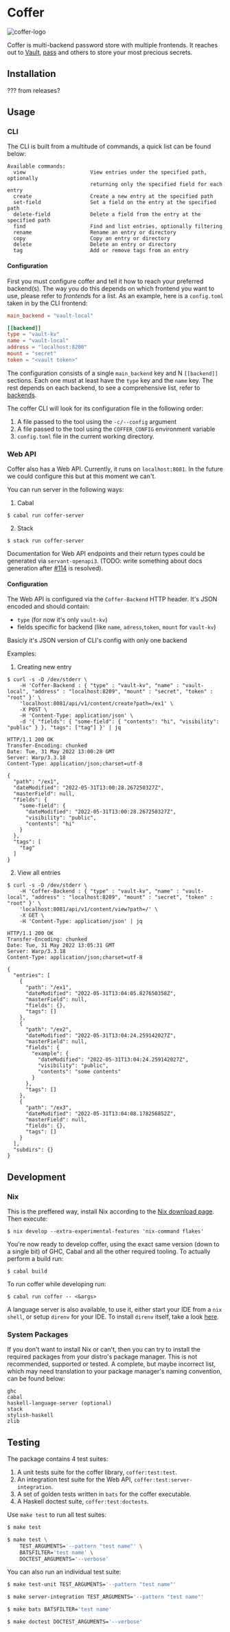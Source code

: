 <!--
 - SPDX-FileCopyrightText: 2022 Serokell <https://serokell.io>
 -
 - SPDX-License-Identifier: MPL-2.0
 -->

# Coffer

![coffer-logo](./logo.png "Coffer logo")

Coffer is multi-backend password store with multiple frontends. It reaches out to [Vault](https://www.vaultproject.io/), [pass](https://www.passwordstore.org/) and others to store your most precious secrets.

## Installation

??? from releases?

## Usage

### CLI

The CLI is built from a multitude of commands, a quick list can be found below:

```
Available commands:
  view                     View entries under the specified path, optionally
                           returning only the specified field for each entry
  create                   Create a new entry at the specified path
  set-field                Set a field on the entry at the specified path
  delete-field             Delete a field from the entry at the specified path
  find                     Find and list entries, optionally filtering
  rename                   Rename an entry or directory
  copy                     Copy an entry or directory
  delete                   Delete an entry or directory
  tag                      Add or remove tags from an entry
```

#### Configuration

First you must configure coffer and tell it how to reach your preferred backend(s). The way you do this depends on which frontend you want to use, please refer to *frontends* for a list. As an example, here is a `config.toml` taken in by the CLI frontend:

```toml
main_backend = "vault-local"

[[backend]]
type = "vault-kv"
name = "vault-local"
address = "localhost:8200"
mount = "secret"
token = "<vault token>"
```

The configuration consists of a single `main_backend` key and N `[[backend]]` sections. Each one must at least have the `type` key and the `name` key. The rest depends on each backend, to see a comprehensive list, refer to [backends](./docs/cli-backends-configuration.md).

The coffer CLI will look for its configuration file in the following order:
1. A file passed to the tool using the `-c/--config` argument
2. A file passed to the tool using the `COFFER_CONFIG` environment variable
3. `config.toml` file in the current working directory.

### Web API

Coffer also has a Web API. Currently, it runs on `localhost:8081`. In the future we could configure this but at this moment we can't.

You can run server in the following ways:
1. Cabal
```shell
$ cabal run coffer-server
```
2. Stack
```shell
$ stack run coffer-server
```

Documentation for Web API endpoints and their return types could be generated via `servant-openapi3`. (TODO: write something about docs generation after [#114](https://github.com/serokell/coffer/issues/114) is resolved).

#### Configuration
The Web API is configured via the `Coffer-Backend` HTTP header. It's JSON encoded and should contain:
- `type` (for now it's only `vault-kv`)
- fields specific for backend (like `name`, `adress`,`token`, `mount` for `vault-kv`)

Basicly it's JSON version of CLI's config with only one backend

Examples:
1. Creating new entry
```shell
$ curl -s -D /dev/stderr \
	-H 'Coffer-Backend : { "type" : "vault-kv", "name" : "vault-local", "address" : "localhost:8209", "mount" : "secret", "token" : "root" }' \
	'localhost:8081/api/v1/content/create?path=/ex1' \
	-X POST \
	-H 'Content-Type: application/json' \
	-d '{ "fields": { "some-field": { "contents": "hi", "visibility": "public" } }, "tags": ["tag"] }' | jq

HTTP/1.1 200 OK
Transfer-Encoding: chunked
Date: Tue, 31 May 2022 13:00:28 GMT
Server: Warp/3.3.18
Content-Type: application/json;charset=utf-8

{
  "path": "/ex1",
  "dateModified": "2022-05-31T13:00:28.267250327Z",
  "masterField": null,
  "fields": {
    "some-field": {
      "dateModified": "2022-05-31T13:00:28.267250327Z",
      "visibility": "public",
      "contents": "hi"
    }
  },
  "tags": [
    "tag"
  ]
}

```
2. View all entries
```shell
$ curl -s -D /dev/stderr \
	-H 'Coffer-Backend : { "type" : "vault-kv", "name" : "vault-local", "address" : "localhost:8209", "mount" : "secret", "token" : "root" }' \
	'localhost:8081/api/v1/content/view?path=/' \
	-X GET \
	-H 'Content-Type: application/json' | jq

HTTP/1.1 200 OK
Transfer-Encoding: chunked
Date: Tue, 31 May 2022 13:05:31 GMT
Server: Warp/3.3.18
Content-Type: application/json;charset=utf-8

{
  "entries": [
    {
      "path": "/ex1",
      "dateModified": "2022-05-31T13:04:05.827650358Z",
      "masterField": null,
      "fields": {},
      "tags": []
    },
    {
      "path": "/ex2",
      "dateModified": "2022-05-31T13:04:24.259142027Z",
      "masterField": null,
      "fields": {
        "example": {
          "dateModified": "2022-05-31T13:04:24.259142027Z",
          "visibility": "public",
          "contents": "some contents"
        }
      },
      "tags": []
    },
    {
      "path": "/ex3",
      "dateModified": "2022-05-31T13:04:08.178256852Z",
      "masterField": null,
      "fields": {},
      "tags": []
    }
  ],
  "subdirs": {}
}
```

## Development

### Nix

This is the preffered way, install Nix according to the [Nix download page](https://nixos.org/download.html "nix download"). Then execute:

```shell
$ nix develop --extra-experimental-features 'nix-command flakes'
```

You're now ready to develop coffer, using the exact same version (down to a single bit) of GHC, Cabal and all the other required tooling. To actually perform a build run:

```shell
$ cabal build
```

To run coffer while developing run:

```shell
$ cabal run coffer -- <&args>
```

A language server is also available, to use it, either start your IDE from a `nix shell`, or setup `direnv` for your IDE. To install `direnv` itself, take a look [here](https://direnv.net/ "direnv site").

### System Packages

If you don't want to install Nix or can't, then you can try to install the required packages from your distro's package manager. This is not recommended, supported or tested. A complete, but maybe incorrect list, which may need translation to your package manager's naming convention, can be found below:

```
ghc
cabal
haskell-language-server (optional)
stack
stylish-haskell
zlib
```

## Testing

The package contains 4 test suites:
1. A unit tests suite for the coffer library, `coffer:test:test`.
1. An integration test suite for the Web API, `coffer:test:server-integration`.
1. A set of golden tests written in `bats` for the coffer executable.
1. A Haskell doctest suite, `coffer:test:doctests`.

Use `make test` to run all test suites:

```sh
$ make test

$ make test \
    TEST_ARGUMENTS='--pattern "test name"' \
    BATSFILTER='test name' \
    DOCTEST_ARGUMENTS='--verbose'
```

You can also run an individual test suite:

```sh
$ make test-unit TEST_ARGUMENTS='--pattern "test name"'

$ make server-integration TEST_ARGUMENTS='--pattern "test name"'

$ make bats BATSFILTER='test name'

$ make doctest DOCTEST_ARGUMENTS='--verbose'
```
